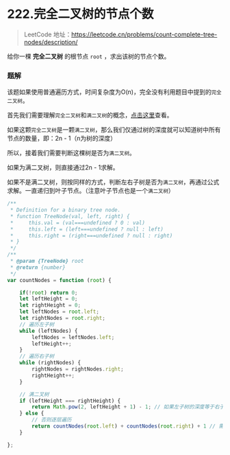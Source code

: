 # 222.完全二叉树的节点个数

> LeetCode 地址：https://leetcode.cn/problems/count-complete-tree-nodes/description/

给你一棵 **完全二叉树** 的根节点 `root` ，求出该树的节点个数。

### 题解

该题如果使用普通遍历方式，时间复杂度为O(n)，完全没有利用题目中提到的`完全二叉树`。

首先我们需要理解`完全二叉树`和`满二叉树`的概念，[点击这里](https://github.com/kerwin-ly/Blog/blob/main/data-structure/二叉树.md)查看。

如果这颗`完全二叉树`是一颗`满二叉树`，那么我们仅通过树的深度就可以知道树中所有节点的数量，即：2n - 1（n为树的深度）

所以，接着我们需要判断这棵树是否为`满二叉树`。

如果为满二叉树，则直接通过2n - 1求解。

如果不是满二叉树，则按同样的方式，判断左右子树是否为`满二叉树`，再通过公式求解。一直递归到叶子节点。（注意叶子节点也是一个`满二叉树`）

```js
/**
 * Definition for a binary tree node.
 * function TreeNode(val, left, right) {
 *     this.val = (val===undefined ? 0 : val)
 *     this.left = (left===undefined ? null : left)
 *     this.right = (right===undefined ? null : right)
 * }
 */
/**
 * @param {TreeNode} root
 * @return {number}
 */
var countNodes = function (root) {

    if(!root) return 0;
    let leftHeight = 0;
    let rightHeight = 0;
    let leftNodes = root.left;
    let rightNodes = root.right;
    // 遍历左子树
    while (leftNodes) {
        leftNodes = leftNodes.left;
        leftHeight++;
    }
    // 遍历右子树
    while (rightNodes) {
        rightNodes = rightNodes.right;
        rightHeight++;
    }

    // 满二叉树
    if (leftHeight === rightHeight) {
        return Math.pow(2, leftHeight + 1) - 1; // 如果左子树的深度等于右子树的深度，则为满二叉树，节点总数为2^n - 1
    } else {
        // 否则逐层遍历
        return countNodes(root.left) + countNodes(root.right) + 1 // 需要加上根节点
    }

};
```


